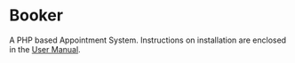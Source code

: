 # Booker

A PHP based Appointment System. Instructions on installation are enclosed in the [User Manual](/User%20Manual.pdf).
